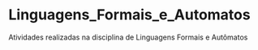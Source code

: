 # Linguagens_Formais_e_Automatos
Atividades realizadas na disciplina de Linguagens Formais e Autômatos 
